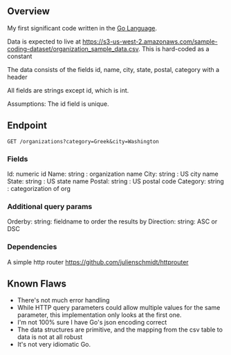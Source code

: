 ## Overview
My first significant code written in the [Go Language](https://golang.org/).

Data is expected to live at https://s3-us-west-2.amazonaws.com/sample-coding-dataset/organization_sample_data.csv. This is hard-coded as a constant

The data consists of the fields id, name, city, state, postal, category with a header

All fields are strings except id, which is int.

Assumptions: The id field is unique.

## Endpoint

~~~~
GET /organizations?category=Greek&city=Washington
~~~~
### Fields
Id: numeric id
Name: string : organization name
City: string : US city name
State: string : US state name
Postal: string : US postal code
Category: string : categorization of org
### Additional query params
Orderby: string: fieldname to order the results by
Direction: string: ASC or DSC

### Dependencies
A simple http router https://github.com/julienschmidt/httprouter

## Known Flaws
* There's not much error handling
* While HTTP query parameters could allow multiple values for the same parameter, this implementation only looks at the first one.
* I'm not 100% sure I have Go's json encoding correct
* The data structures are primitive, and the mapping from the csv table to data is not at all robust
* It's not very idiomatic Go.
